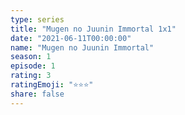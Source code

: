```yaml
---
type: series
title: "Mugen no Juunin Immortal 1x1"
date: "2021-06-11T00:00:00"
name: "Mugen no Juunin Immortal"
season: 1
episode: 1
rating: 3
ratingEmoji: "⭐️⭐️⭐️"
share: false
---
```

